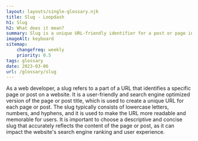 ```yaml
--- 
layout: layouts/single-glossary.njk
title: Slug - Loopdash
h1: Slug
h2: What does it mean?
summary: Slug is a unique URL-friendly identifier for a post or page in WordPress that helps search engines and users to easily identify and access the content.
imageAlt: keyboard
sitemap:
	changefreq: weekly
	priority: 0.5
tags: glossary
date: 2023-03-06
url: /glossary/slug
---
```


As a web developer, a slug refers to a part of a URL that identifies a specific page or post on a website. It is a user-friendly and search engine optimized version of the page or post title, which is used to create a unique URL for each page or post. The slug typically consists of lowercase letters, numbers, and hyphens, and it is used to make the URL more readable and memorable for users. It is important to choose a descriptive and concise slug that accurately reflects the content of the page or post, as it can impact the website's search engine ranking and user experience.